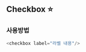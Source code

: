 ## Checkbox :star:

<p></p> 

<!-- STORY -->

<p></p>   

### 사용방법
~~~javascript
<checkbox label="라벨 내용"/>
~~~
